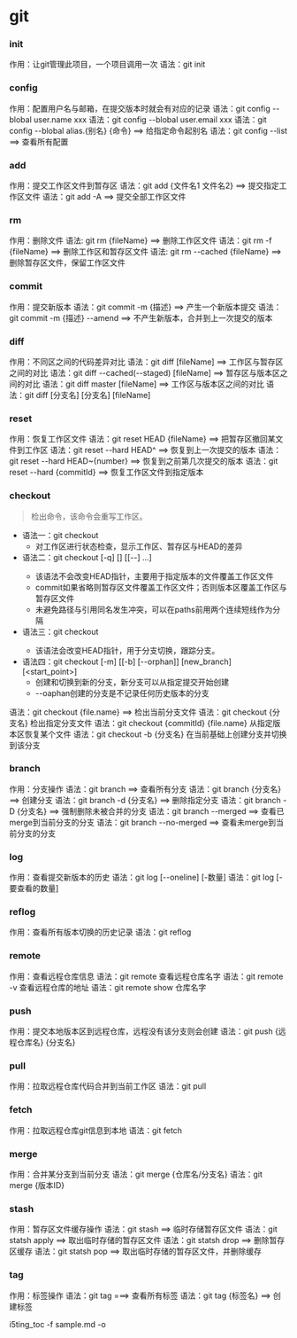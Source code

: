 # git

### init
作用：让git管理此项目，一个项目调用一次
语法：git init

### config
作用：配置用户名与邮箱，在提交版本时就会有对应的记录
语法：git config --blobal user.name xxx
语法：git config --blobal user.email xxx
语法：git config --blobal alias.{别名} {命令} ==> 给指定命令起别名
语法：git config --list ==> 查看所有配置

### add
作用：提交工作区文件到暂存区
语法：git add {文件名1 文件名2} ==> 提交指定工作区文件
语法：git add -A ==> 提交全部工作区文件

### rm
作用：删除文件
语法: git rm {fileName} ==> 删除工作区文件
语法：git rm -f {fileName} ==> 删除工作区和暂存区文件
语法: git rm --cached {fileName} ==> 删除暂存区文件，保留工作区文件

### commit
作用：提交新版本
语法：git commit -m {描述} ==> 产生一个新版本提交
语法：git commit -m {描述} --amend ==> 不产生新版本，合并到上一次提交的版本

### diff
作用：不同区之间的代码差异对比
语法：git diff [fileName] ==> 工作区与暂存区之间的对比
语法：git diff --cached(--staged) [fileName] ==> 暂存区与版本区之间的对比
语法：git diff master [fileName] ==> 工作区与版本区之间的对比
语法：git diff [分支名] [分支名] [fileName]

### reset
作用：恢复工作区文件
语法：git reset HEAD {fileName}  ==> 把暂存区撤回某文件到工作区
语法：git reset --hard HEAD^ ==> 恢复到上一次提交的版本
语法：git reset --hard HEAD~{number} ==> 恢复到之前第几次提交的版本
语法：git reset --hard {commitId} ==> 恢复工作区文件到指定版本

### checkout
> 检出命令，该命令会重写工作区。

* 语法一：git checkout
    - 对工作区进行状态检查，显示工作区、暂存区与HEAD的差异
* 语法二：git checkout [-q] [<commit>] [[--] <paths> ...]
    - 该语法不会改变HEAD指针，主要用于指定版本的文件覆盖工作区文件
    - commit如果省略则暂存区文件覆盖工作区文件；否则版本区覆盖工作区与暂存区文件
    - 未避免路径与引用同名发生冲突，可以在paths前用两个连续短线作为分隔
* 语法三：git checkout <branch>
    - 该语法会改变HEAD指针，用于分支切换，跟踪分支。
* 语法四：git checkout [-m] [[-b] [--orphan]] [new_branch] [<start_point>] 
    - 创建和切换到新的分支，新分支可以从指定提交开始创建
    - --oaphan创建的分支是不记录任何历史版本的分支

语法：git checkout {file.name} ==> 检出当前分支文件
语法：git checkout {分支名} 检出指定分支文件
语法：git checkout {commitId} {file.name} 从指定版本区恢复某个文件
语法：git checkout -b {分支名} 在当前基础上创建分支并切换到该分支

### branch
作用：分支操作
语法：git branch ==> 查看所有分支
语法：git branch {分支名} ==> 创建分支
语法：git branch -d {分支名} ==> 删除指定分支
语法：git branch -D {分支名} ==> 强制删除未被合并的分支
语法：git branch --merged ==> 查看已merge到当前分支的分支
语法：git branch --no-merged ==> 查看未merge到当前分支的分支

### log
作用：查看提交新版本的历史
语法：git log [--oneline] [-数量]
语法：git log [-要查看的数量]

### reflog
作用：查看所有版本切换的历史记录
语法：git reflog

### remote
作用：查看远程仓库信息
语法：git remote 查看远程仓库名字
语法：git remote -v 查看远程仓库的地址
语法：git remote show 仓库名字

### push
作用：提交本地版本区到远程仓库，远程没有该分支则会创建
语法：git push {远程仓库名} {分支名}

### pull
作用：拉取远程仓库代码合并到当前工作区
语法：git pull

### fetch
作用：拉取远程仓库git信息到本地
语法：git fetch

### merge
作用：合并某分支到当前分支
语法：git merge {仓库名/分支名}
语法：git merge {版本ID}

### stash
作用：暂存区文件缓存操作
语法：git stash ==> 临时存储暂存区文件
语法：git statsh apply ==> 取出临时存储的暂存区文件
语法：git statsh drop ==> 删除暂存区缓存
语法：git statsh pop ==> 取出临时存储的暂存区文件，并删除缓存

### tag
作用：标签操作
语法：git tag ===> 查看所有标签
语法：git tag {标签名} ==> 创建标签

i5ting_toc -f sample.md -o
